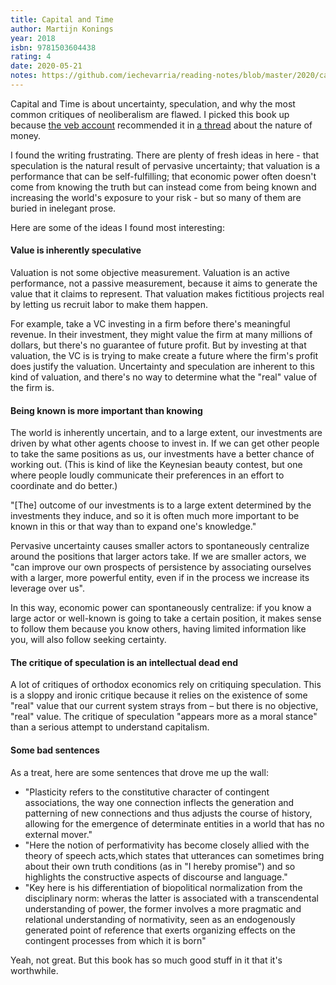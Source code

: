 ```yaml
---
title: Capital and Time
author: Martijn Konings
year: 2018
isbn: 9781503604438
rating: 4
date: 2020-05-21
notes: https://github.com/iechevarria/reading-notes/blob/master/2020/capital-and-time-konings-2018.md
---
```


Capital and Time is about uncertainty, speculation, and why the most common critiques of neoliberalism are flawed. I picked this book up because [the veb account](https://twitter.com/tragicbios) recommended it in [a thread](https://twitter.com/tragicbios/status/1241073957970862086) about the nature of money.

I found the writing frustrating. There are plenty of fresh ideas in here - that speculation is the natural result of pervasive uncertainty; that valuation is a performance that can be self-fulfilling; that economic power often doesn't come from knowing the truth but can instead come from being known and increasing the world's exposure to your risk - but so many of them are buried in inelegant prose.

Here are some of the ideas I found most interesting:

#### Value is inherently speculative

Valuation is not some objective measurement. Valuation is an active performance, not a passive measurement, because it aims to generate the value that it claims to represent. That valuation makes fictitious projects real by letting us recruit labor to make them happen.

For example, take a VC investing in a firm before there's meaningful revenue. In their investment, they might value the firm at many millions of dollars, but there's no guarantee of future profit. But by investing at that valuation, the VC is is trying to make create a future where the firm's profit does justify the valuation. Uncertainty and speculation are inherent to this kind of valuation, and there's no way to determine what the "real" value of the firm is.

#### Being known is more important than knowing

The world is inherently uncertain, and to a large extent, our investments are driven by what other agents choose to invest in. If we can get other people to take the same positions as us, our investments have a better chance of working out. (This is kind of like the Keynesian beauty contest, but one where people loudly communicate their preferences in an effort to coordinate and do better.)

<p class="quote">
"[The] outcome of our investments is to a large extent determined by the investments they induce, and so it is often much more important to be known in this or that way than to expand one's knowledge."
</p>

Pervasive uncertainty causes smaller actors to spontaneously centralize around the positions that larger actors take. If we are smaller actors, we "can improve our own prospects of persistence by associating ourselves with a larger, more powerful entity, even if in the process we increase its leverage over us".

In this way, economic power can spontaneously centralize: if you know a large actor or well-known is going to take a certain position, it makes sense to follow them because you know others, having limited information like you, will also follow seeking certainty.

#### The critique of speculation is an intellectual dead end

A lot of critiques of orthodox economics rely on critiquing speculation. This is a sloppy and ironic critique because it relies on the existence of some "real" value that our current system strays from – but there is no objective, "real" value. The critique of speculation "appears more as a moral stance" than a serious attempt to understand capitalism.

#### Some bad sentences

As a treat, here are some sentences that drove me up the wall:

- "Plasticity refers to the constitutive character of contingent associations, the way one connection inflects the generation and patterning of new connections and thus adjusts the course of history, allowing for the emergence of determinate entities in a world that has no external mover."
- "Here the notion of performativity has become closely allied with the theory of speech acts,which states that utterances can sometimes bring about their own truth conditions (as in "I hereby promise") and so highlights the constructive aspects of discourse and language."
- "Key here is his differentiation of biopolitical normalization from the disciplinary norm: wheras the latter is associated with a transcendental understanding of power, the former involves a more pragmatic and relational understanding of normativity, seen as an endogenously generated point of reference that exerts organizing effects on the contingent processes from which it is born"

Yeah, not great. But this book has so much good stuff in it that it's worthwhile.
